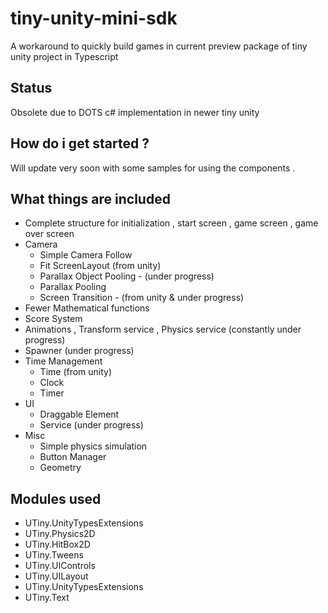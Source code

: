 # tiny-unity-mini-sdk
A workaround to quickly build games in current preview package of tiny unity project in Typescript

## Status
Obsolete due to DOTS c# implementation in newer tiny unity

## How do i get started ?
Will update very soon with some samples for using the components .

## What things are included
- Complete structure for initialization , start screen , game screen , game over screen
- Camera
    - Simple Camera Follow
    - Fit ScreenLayout (from unity)
    - Parallax Object Pooling - (under progress)
    - Parallax Pooling
    - Screen Transition - (from unity & under progress)
- Fewer Mathematical functions
- Score System
- Animations , Transform service , Physics service (constantly under progress)
- Spawner (under progress)
- Time Management
    - Time (from unity)
    - Clock
    - Timer
- UI
    - Draggable Element
    - Service (under progress)
- Misc
    - Simple physics simulation
    - Button Manager
    - Geometry

## Modules used
- UTiny.UnityTypesExtensions
- UTiny.Physics2D
- UTiny.HitBox2D
- UTiny.Tweens
- UTiny.UIControls
- UTiny.UILayout
- UTiny.UnityTypesExtensions
- UTiny.Text

